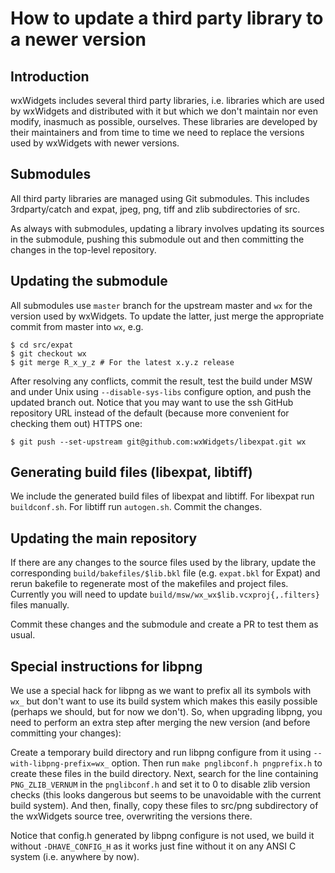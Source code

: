 How to update a third party library to a newer version
======================================================

Introduction
------------

wxWidgets includes several third party libraries, i.e. libraries which are
used by wxWidgets and distributed with it but which we don't maintain nor even
modify, inasmuch as possible, ourselves. These libraries are developed by
their maintainers and from time to time we need to replace the versions used
by wxWidgets with newer versions.


Submodules
----------

All third party libraries are managed using Git submodules. This includes
3rdparty/catch and expat, jpeg, png, tiff and zlib subdirectories of src.

As always with submodules, updating a library involves updating its sources in
the submodule, pushing this submodule out and then committing the changes in
the top-level repository.


Updating the submodule
----------------------

All submodules use `master` branch for the upstream master and `wx` for the
version used by wxWidgets. To update the latter, just merge the appropriate
commit from master into `wx`, e.g.

    $ cd src/expat
    $ git checkout wx
    $ git merge R_x_y_z # For the latest x.y.z release

After resolving any conflicts, commit the result, test the build under MSW and
under Unix using `--disable-sys-libs` configure option, and push the updated
branch out. Notice that you may want to use the ssh GitHub repository URL
instead of the default (because more convenient for checking them out) HTTPS
one:

    $ git push --set-upstream git@github.com:wxWidgets/libexpat.git wx


Generating build files (libexpat, libtiff)
------------------------------------------

We include the generated build files of libexpat and libtiff. For libexpat run
`buildconf.sh`. For libtiff run `autogen.sh`. Commit the changes.


Updating the main repository
----------------------------

If there are any changes to the source files used by the library, update the
corresponding `build/bakefiles/$lib.bkl` file (e.g. `expat.bkl` for Expat) and
rerun bakefile to regenerate most of the makefiles and project files. Currently
you will need to update `build/msw/wx_wx$lib.vcxproj{,.filters}` files
manually.

Commit these changes and the submodule and create a PR to test them as usual.


Special instructions for libpng
-------------------------------

We use a special hack for libpng as we want to prefix all its symbols with
`wx_` but don't want to use its build system which makes this easily possible
(perhaps we should, but for now we don't). So, when upgrading libpng, you need
to perform an extra step after merging the new version (and before committing
your changes):

Create a temporary build directory and run libpng configure from it using
`--with-libpng-prefix=wx_` option. Then run `make pnglibconf.h pngprefix.h`
to create these files in the build directory. Next, search for the line
containing `PNG_ZLIB_VERNUM` in the `pnglibconf.h` and set it to 0 to disable
zlib version checks (this looks dangerous but seems to be unavoidable with the
current build system). And then, finally, copy these files to src/png
subdirectory of the wxWidgets source tree, overwriting the versions there.

Notice that config.h generated by libpng configure is not used, we build it
without `-DHAVE_CONFIG_H` as it works just fine without it on any ANSI C system
(i.e. anywhere by now).
